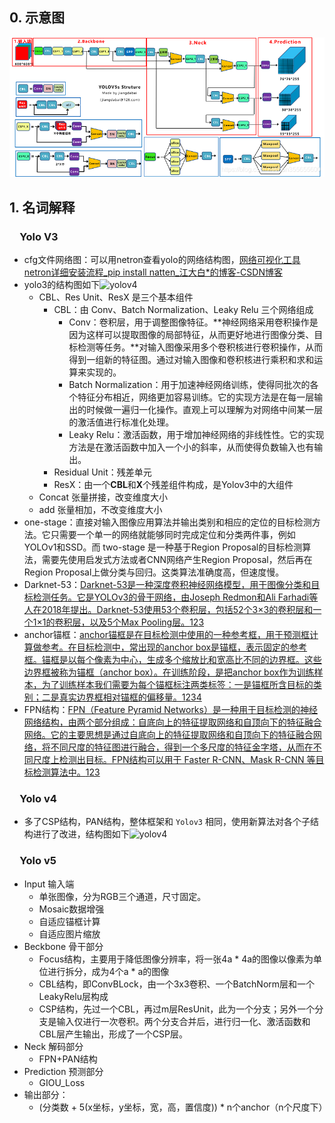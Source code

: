 ## 0. 示意图

![yolov5s_structure](../../pics/yolov5s_structure.png)
## 1. 名词解释

### &emsp;Yolo V3

- cfg文件网络图：可以用netron查看yolo的网络结构图，[网络可视化工具netron详细安装流程_pip install natten_江大白*的博客-CSDN博客](https://blog.csdn.net/nan355655600/article/details/106245563)
- yolo3的结构图如下![yolov4](../../../pics/yolov3_structure.png)
	- CBL、Res Unit、ResX 是三个基本组件
		- CBL：由 Conv、Batch Normalization、Leaky Relu 三个网络组成
			- Conv：卷积层，用于调整图像特征。**神经网络采用卷积操作是因为这样可以提取图像的局部特征，从而更好地进行图像分类、目标检测等任务。**对输入图像采用多个卷积核进行卷积操作，从而得到一组新的特征图。通过对输入图像和卷积核进行乘积和求和运算来实现的。
			- Batch Normalization：用于加速神经网络训练，使得同批次的各个特征分布相近，网络更加容易训练。它的实现方法是在每一层输出的时候做一遍归一化操作。直观上可以理解为对网络中间某一层的激活值进行标准化处理。
			- Leaky Relu：激活函数，用于增加神经网络的非线性性。它的实现方法是在激活函数中加入一个小的斜率，从而使得负数输入也有输出。
		- Residual Unit：残差单元
		- ResX：由一个**CBL**和**X**个残差组件构成，是Yolov3中的大组件
	- Concat 张量拼接，改变维度大小
	- add 张量相加，不改变维度大小
- one-stage：直接对输入图像应用算法并输出类别和相应的定位的目标检测方法。它只需要一个单一的网络就能够同时完成定位和分类两件事，例如YOLOv1和SSD。而 two-stage 是一种基于Region Proposal的目标检测算法，需要先使用启发式方法或者CNN网络产生Region Proposal，然后再在Region Proposal上做分类与回归。这类算法准确度高，但速度慢。
- Darknet-53：[Darknet-53是一种深度卷积神经网络模型，用于图像分类和目标检测任务。它是YOLOv3的骨干网络，由Joseph Redmon和Ali Farhadi等人在2018年提出。Darknet-53使用53个卷积层，包括52个3×3的卷积层和一个1×1的卷积层，以及5个Max Pooling层。](https://zhuanlan.zhihu.com/p/619820181)[1](https://zhuanlan.zhihu.com/p/619820181)[2](https://zhuanlan.zhihu.com/p/561831173)[3](https://wenku.csdn.net/answer/dc30f8638b124b3bbca8aa392b002a3b)
- anchor锚框：[anchor锚框是在目标检测中使用的一种参考框，用于预测框计算做参考。在目标检测中，常出现的anchor box是锚框，表示固定的参考框。锚框是以每个像素为中心，生成多个缩放比和宽高比不同的边界框。这些边界框被称为锚框（anchor box）。在训练阶段，是把anchor box作为训练样本，为了训练样本我们需要为每个锚框标注两类标签：一是锚框所含目标的类别；二是真实边界框相对锚框的偏移量。](https://zhuanlan.zhihu.com/p/63024247)[1](https://zhuanlan.zhihu.com/p/63024247)[2](https://zhuanlan.zhihu.com/p/55824651)[3](https://www.jianshu.com/p/39d5eed65552)[4](https://zhuanlan.zhihu.com/p/450451509)
- FPN结构：[FPN（Feature Pyramid Networks）是一种用于目标检测的神经网络结构，由两个部分组成：自底向上的特征提取网络和自顶向下的特征融合网络。它的主要思想是通过自底向上的特征提取网络和自顶向下的特征融合网络，将不同尺度的特征图进行融合，得到一个多尺度的特征金字塔，从而在不同尺度上检测出目标。FPN结构可以用于 Faster R-CNN、Mask R-CNN 等目标检测算法中。](https://blog.csdn.net/weixin_44751294/article/details/117638189)[1](https://blog.csdn.net/weixin_44751294/article/details/117638189)[2](https://www.cnblogs.com/hansjorn/p/14295889.html)[3](https://zhuanlan.zhihu.com/p/82746292)

### &emsp;Yolo v4
- 多了CSP结构，PAN结构，整体框架和 `Yolov3` 相同，使用新算法对各个子结构进行了改进，结构图如下![yolov4](../../../pics/yolov4_structure.webp)

### &emsp;Yolo v5

- Input 输入端
	- 单张图像，分为RGB三个通道，尺寸固定。
	- Mosaic数据增强
	- 自适应锚框计算
	- 自适应图片缩放
- Beckbone 骨干部分
	- Focus结构，主要用于降低图像分辨率，将一张4a * 4a的图像以像素为单位进行拆分，成为4个a * a的图像
	- CBL结构，即ConvBLock，由一个3x3卷积、一个BatchNorm层和一个LeakyRelu层构成
	- CSP结构，先过一个CBL，再过m层ResUnit，此为一个分支；另外一个分支是输入仅进行一次卷积。两个分支合并后，进行归一化、激活函数和CBL层产生输出，形成了一个CSP层。
- Neck 解码部分
	- FPN+PAN结构
- Prediction 预测部分
	- GIOU_Loss
- 输出部分：
	- (分类数 + 5(x坐标，y坐标，宽，高，置信度)) * n个anchor（n个尺度下）